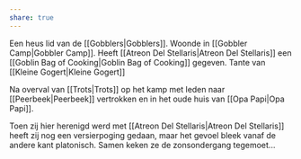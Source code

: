 ```yaml
---
share: true
---
```

Een heus lid van de  [[Gobblers|Gobblers]]. Woonde in [[Gobbler Camp|Gobbler Camp]]. Heeft [[Atreon Del Stellaris|Atreon Del Stellaris]] een [[Goblin Bag of Cooking|Goblin Bag of Cooking]] gegeven. Tante van [[Kleine Gogert|Kleine Gogert]]

Na overval van [[Trots|Trots]] op het kamp met leden naar [[Peerbeek|Peerbeek]] vertrokken en in het oude huis van [[Opa Papi|Opa Papi]]. 

Toen zij hier herenigd werd met [[Atreon Del Stellaris|Atreon Del Stellaris]] heeft zij nog een versierpoging gedaan, maar het gevoel bleek vanaf de andere kant platonisch. Samen keken ze de zonsondergang tegemoet...